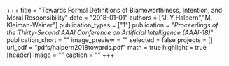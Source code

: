 +++
title = "Towards Formal Definitions of Blameworthiness, Intention, and Moral Responsibility"
date = "2018-01-01"
authors = ["J. Y Halpern","M. Kleiman-Weiner"]
publication_types = ["1"]
publication = "_Proceedings of the Thirty-Second AAAI Conference on Artificial Intelligence (AAAI-18)_"
publication_short = ""
image_preview = ""
selected = false
projects = []
url_pdf = "pdfs/halpern2018towards.pdf"
math = true
highlight = true
[header]
image = ""
caption = ""
+++

